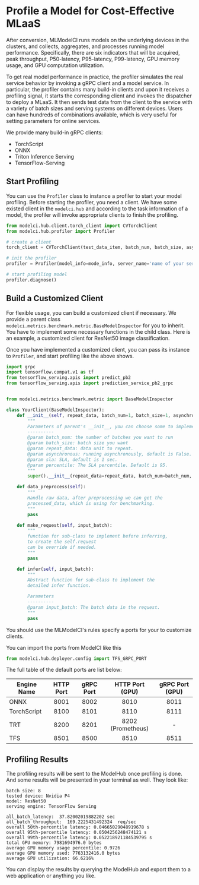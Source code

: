 # Profile a Model for Cost-Effective MLaaS

After conversion, MLModelCI runs models on the underlying devices in the clusters, and collects, aggregates, and processes running model performance. Specifically, there are six indicators that will be acquired, peak throughput, P50-latency, P95-latency, P99-latency, GPU memory usage, and GPU computation utilization.


To get real model performance in practice, the profiler simulates the real service behavior by invoking a gRPC client and a model service. In particular, the profiler contains many build-in clients and upon it receives a profiling signal, it starts the corresponding client and invokes the dispatcher to deploy a MLaaS. It then sends test data from the client to the service with a variety of batch sizes and serving systems on different devices. Users can have hundreds of combinations available, which is very useful for setting parameters for online services.

We provide many build-in gRPC clients:

- TorchScript
- ONNX
- Triton Inference Serving
- TensorFlow-Serving

## Start Profiling 

You can use the `Profiler` class to instance a profiler to start your model profiling. Before starting the profiler, you need a client. We have some existed client in the `modelci.hub` and according to the task information of a model, the profiler will invoke appropriate clients to finish the profiling.

```python 
from modelci.hub.client.torch_client import CVTorchClient
from modelci.hub.profiler import Profiler

# create a client
torch_client = CVTorchClient(test_data_item, batch_num, batch_size, asynchronous=False)

# init the profiler
profiler = Profiler(model_info=mode_info, server_name='name of your server', inspector=torch_client)

# start profiling model
profiler.diagnose()
```



## Build a Customized Client

For flexible usage, you can build a customized client if necessary. We provide a parent class `modelci.metrics.benchmark.metric.BaseModelInspector` for you to inherit. You have to implement some necessary functions in the child class. Here is an example, a customized client for ResNet50 image classification.

Once you have implemented a customized client, you can pass its instance to `Profiler`, and start profiling like the above shows.

```python 
import grpc
import tensorflow.compat.v1 as tf
from tensorflow_serving.apis import predict_pb2
from tensorflow_serving.apis import prediction_service_pb2_grpc


from modelci.metrics.benchmark.metric import BaseModelInspector

class YourClient(BaseModelInspector):
    def __init__(self, repeat_data, batch_num=1, batch_size=1, asynchronous=None):
        """
        Parameters of parent's __init__, you can choose some to implement.
        ----------
        @param batch_num: the number of batches you want to run
        @param batch_size: batch size you want
        @param repeat_data: data unit to repeat.
        @param asynchronous: running asynchronously, default is False.
        @param sla: SLA, default is 1 sec.
        @param percentile: The SLA percentile. Default is 95.
        """
        super().__init__(repeat_data=repeat_data, batch_num=batch_num, batch_size=batch_size, asynchronous=asynchronous)

    def data_preprocess(self):
        """
        Handle raw data, after preprocessing we can get the 
        processed_data, which is using for benchmarking.
        """
        pass

    def make_request(self, input_batch):
        """
        function for sub-class to implement before inferring, 
        to create the self.request
        can be override if needed.
        """
        pass

    def infer(self, input_batch):
        """
        Abstract function for sub-class to implement the 
        detailed infer function.

        Parameters
        ----------        
        @param input_batch: The batch data in the request.
        """
        pass
```

You should use the MLModelCI's rules specify a ports for your to customize clients.

You can import the ports from ModelCI like this

```python
from modelci.hub.deployer.config import TFS_GRPC_PORT
```

The full table of the default ports are list below:


| Engine Name | HTTP Port | gRPC Port | HTTP Port (GPU)  | gRPC Port (GPU) |
|-------------|:---------:|:---------:|:----------------:|:---------------:|
| ONNX        | 8001      | 8002      | 8010             | 8011            |
| TorchScript | 8100      | 8101      | 8110             | 8111            |
| TRT         | 8200      | 8201      | 8202 (Prometheus)| -               |
| TFS         | 8501      | 8500      | 8510             | 8511            |


## Profiling Results 

The profiling results will be sent to the ModelHub once profiling is done. And some results will be presented in your terminal as well. They look like:

```
batch size: 8
tested device: Nvidia P4
model: ResNet50
serving engine: TensorFlow Serving

all_batch_latency:  37.82002019882202 sec
all_batch_throughput:  169.2225431492324  req/sec
overall 50th-percentile latency: 0.04665029048919678 s
overall 95th-percentile latency: 0.0504256248474121 s
overall 99th-percentile latency: 0.052218921184539795 s
total GPU memory: 7981694976.0 bytes
average GPU memory usage percentile: 0.9726
average GPU memory used: 7763132416.0 bytes
average GPU utilization: 66.6216%
```

You can display the results by querying the ModelHub and export them to a web application or anything you like. 
